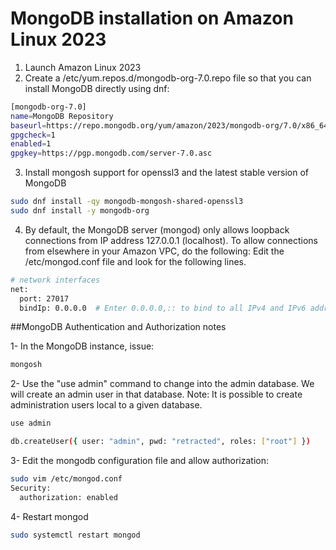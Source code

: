 # **MongoDB installation on Amazon Linux 2023**

1. Launch Amazon Linux 2023
2. Create a /etc/yum.repos.d/mongodb-org-7.0.repo file so that you can install MongoDB directly using dnf:
```sh
[mongodb-org-7.0]
name=MongoDB Repository
baseurl=https://repo.mongodb.org/yum/amazon/2023/mongodb-org/7.0/x86_64/
gpgcheck=1
enabled=1
gpgkey=https://pgp.mongodb.com/server-7.0.asc
```
3. Install mongosh support for openssl3 and the latest stable version of MongoDB
```sh
sudo dnf install -qy mongodb-mongosh-shared-openssl3
sudo dnf install -y mongodb-org
```
4. By default, the MongoDB server (mongod) only allows loopback connections from IP address 127.0.0.1 (localhost). To allow connections from elsewhere in your Amazon VPC, do the following:
Edit the /etc/mongod.conf file and look for the following lines.
```sh
# network interfaces
net:
  port: 27017
  bindIp: 0.0.0.0  # Enter 0.0.0.0,:: to bind to all IPv4 and IPv6 addresses or, alternatively, use the net.bindIpAll setting.
```

##MongoDB Authentication and Authorization notes

1- In the MongoDB instance, issue:
```sh
mongosh
```

2- Use the "use admin" command to change into the admin database.  We will create an admin user in that database.  Note: It is possible to create administration users local to a given database.
```sh
use admin

db.createUser({ user: "admin", pwd: "retracted", roles: ["root"] })
```

3- Edit the mongodb configuration file and allow authorization:
```sh
sudo vim /etc/mongod.conf
Security:
  authorization: enabled
```

4- Restart mongod
```sh
sudo systemctl restart mongod
```


